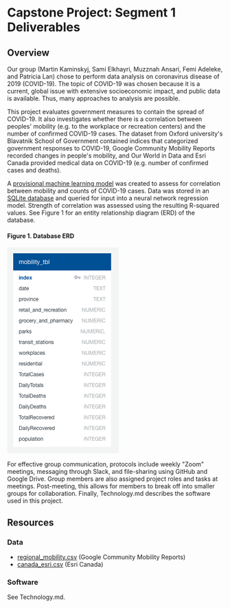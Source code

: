 # Capstone Project: Segment 1 Deliverables

## Overview
Our group (Martin Kaminskyj, Sami Elkhayri, Muzznah Ansari, Femi Adeleke, and Patricia Lan) chose to perform data analysis on coronavirus disease of 2019 (COVID-19). The topic of COVID-19 was chosen because it is a current, global issue with extensive socioeconomic impact, and public data is available. Thus, many approaches to analysis are possible. 

This project evaluates government measures to contain the spread of COVID-19. It also
investigates whether there is a correlation between peoples' mobility (e.g. to the workplace or recreation centers) and the number of confirmed COVID-19 cases. The dataset from Oxford university's Blavatnik School of Government contained indices that categorized government responses to COVID-19, Google Community Mobility Reports recorded changes in people's mobility, and Our World in Data and Esri Canada provided medical data on COVID-19 (e.g. number of confirmed cases and deaths).

A [provisional machine learning model](analysis/mobilityML_seg1.ipynb) was created to assess for correlation between mobility and counts of COVID-19 cases. Data was stored in an [SQLite database](resources/mobility_db.db) and queried for input into a neural network regression model. Strength of correlation was assessed using the resulting R-squared values. See Figure 1 for an entity relationship diagram (ERD) of the database. 

#### Figure 1. Database ERD
![ERD](ERD.png)

For effective group communication, protocols include weekly "Zoom" meetings, messaging through Slack, and file-sharing using GitHub and Google Drive. Group members are also assigned project roles and tasks at meetings. Post-meeting, this allows for members to break off into smaller groups for collaboration. Finally, Technology.md describes the software used in this project. 

## Resources
### Data
- [regional_mobility.csv](resources/raw/regional_mobility.csv) (Google Community Mobility Reports)
- [canada_esri.csv](resources/raw/canada_esri.csv) (Esri Canada)

### Software
See Technology.md.
